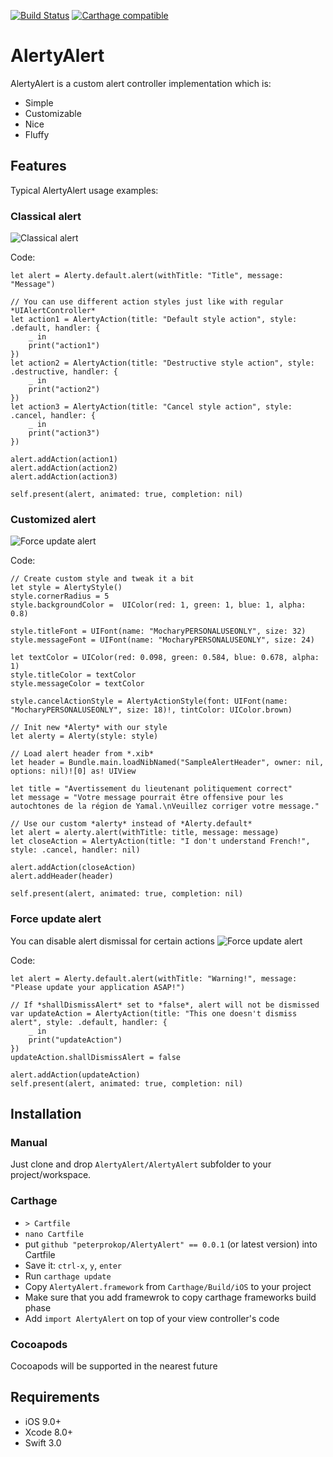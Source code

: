[![Build Status](https://travis-ci.org/peterprokop/AlertyAlert.svg?branch=master)](https://travis-ci.org/peterprokop/AlertyAlert)
[![Carthage compatible](https://img.shields.io/badge/Carthage-compatible-4BC51D.svg?style=flat)](https://github.com/Carthage/Carthage)

# AlertyAlert

AlertyAlert is a custom alert controller implementation which is:
- Simple
- Customizable
- Nice
- Fluffy

## Features

Typical AlertyAlert usage examples:

### Classical alert

![Classical alert](http://i.imgur.com/ZySARNE.png)

Code:
```
let alert = Alerty.default.alert(withTitle: "Title", message: "Message")
            
// You can use different action styles just like with regular *UIAlertController*
let action1 = AlertyAction(title: "Default style action", style: .default, handler: {
    _ in
    print("action1")
})
let action2 = AlertyAction(title: "Destructive style action", style: .destructive, handler: {
    _ in
    print("action2")
})
let action3 = AlertyAction(title: "Cancel style action", style: .cancel, handler: {
    _ in
    print("action3")
})

alert.addAction(action1)
alert.addAction(action2)
alert.addAction(action3)

self.present(alert, animated: true, completion: nil)
```

### Customized alert
![Force update alert](http://i.imgur.com/iR4SnZv.png)

Code:
```
// Create custom style and tweak it a bit
let style = AlertyStyle()
style.cornerRadius = 5
style.backgroundColor =  UIColor(red: 1, green: 1, blue: 1, alpha: 0.8)

style.titleFont = UIFont(name: "MocharyPERSONALUSEONLY", size: 32)
style.messageFont = UIFont(name: "MocharyPERSONALUSEONLY", size: 24)

let textColor = UIColor(red: 0.098, green: 0.584, blue: 0.678, alpha: 1)
style.titleColor = textColor
style.messageColor = textColor

style.cancelActionStyle = AlertyActionStyle(font: UIFont(name: "MocharyPERSONALUSEONLY", size: 18)!, tintColor: UIColor.brown)

// Init new *Alerty* with our style
let alerty = Alerty(style: style)

// Load alert header from *.xib*
let header = Bundle.main.loadNibNamed("SampleAlertHeader", owner: nil, options: nil)![0] as! UIView

let title = "Avertissement du lieutenant politiquement correct"
let message = "Votre message pourrait être offensive pour les autochtones de la région de Yamal.\nVeuillez corriger votre message."

// Use our custom *alerty* instead of *Alerty.default*
let alert = alerty.alert(withTitle: title, message: message)
let closeAction = AlertyAction(title: "I don't understand French!", style: .cancel, handler: nil)

alert.addAction(closeAction)
alert.addHeader(header)

self.present(alert, animated: true, completion: nil)
```

### Force update alert
You can disable alert dismissal for certain actions
![Force update alert](http://i.imgur.com/ft5HAWU.png)

Code:
```
let alert = Alerty.default.alert(withTitle: "Warning!", message: "Please update your application ASAP!")

// If *shallDismissAlert* set to *false*, alert will not be dismissed
var updateAction = AlertyAction(title: "This one doesn't dismiss alert", style: .default, handler: {
    _ in
    print("updateAction")
})
updateAction.shallDismissAlert = false

alert.addAction(updateAction)
self.present(alert, animated: true, completion: nil)
```

## Installation

### Manual
Just clone and drop `AlertyAlert/AlertyAlert` subfolder to your project/workspace.

### Carthage
* `> Cartfile`
* `nano Cartfile`
* put `github "peterprokop/AlertyAlert" == 0.0.1` (or latest version) into Cartfile
* Save it: `ctrl-x`, `y`, `enter`
* Run `carthage update`
* Copy `AlertyAlert.framework` from `Carthage/Build/iOS` to your project
* Make sure that you add framewrok to copy carthage frameworks build phase
* Add `import AlertyAlert` on top of your view controller's code

### Cocoapods

Cocoapods will be supported in the nearest future

## Requirements

- iOS 9.0+
- Xcode 8.0+
- Swift 3.0
